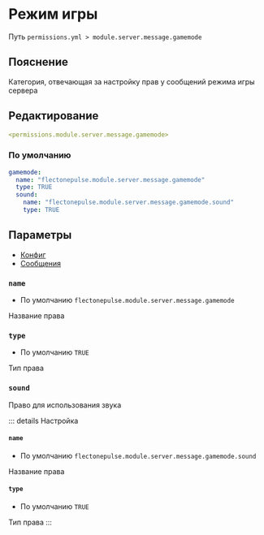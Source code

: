 # Режим игры
Путь `permissions.yml > module.server.message.gamemode`

## Пояснение
Категория, отвечающая за настройку прав у сообщений режима игры сервера

## Редактирование
```yaml
<permissions.module.server.message.gamemode>
```

### По умолчанию
```yaml
gamemode:
  name: "flectonepulse.module.server.message.gamemode"
  type: TRUE
  sound:
    name: "flectonepulse.module.server.message.gamemode.sound"
    type: TRUE
```

## Параметры

- [Конфиг](/ru/config/module/server/messsage/gamemode/)
- [Сообщения](/ru/messages/ru_ru/module/server/message/gamemode/)

### `name`
- По умолчанию `flectonepulse.module.server.message.gamemode`

Название права

### `type`
- По умолчанию `TRUE`

Тип права

### `sound`

Право для использования звука

::: details Настройка
#### `name`
- По умолчанию `flectonepulse.module.server.message.gamemode.sound`

Название права

#### `type`
- По умолчанию `TRUE`

Тип права
:::

<!--@include: @/ru/parts/permission.md-->

